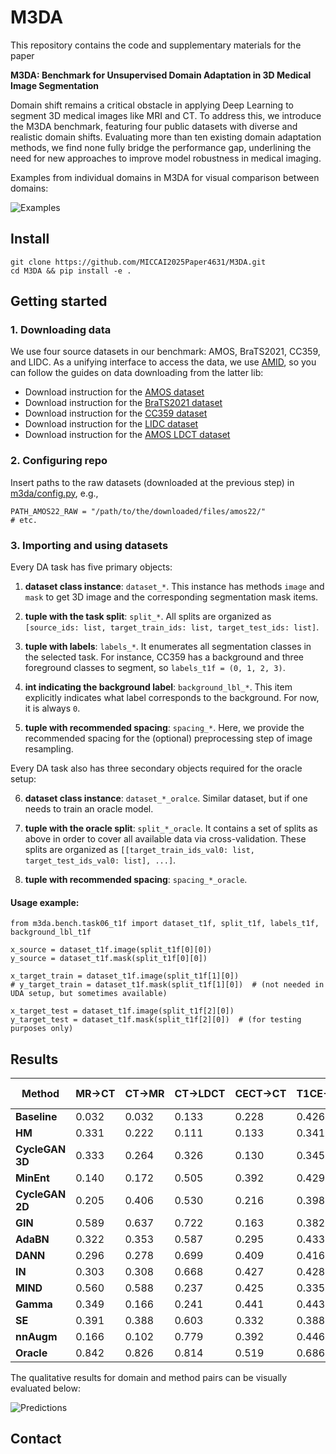 # M3DA

This repository contains the code and supplementary materials for the paper

**M3DA: Benchmark for Unsupervised Domain Adaptation in 3D Medical Image Segmentation**

Domain shift remains a critical obstacle in applying Deep Learning to segment 3D medical images like MRI and CT.
To address this, we introduce the M3DA benchmark, featuring four public datasets with diverse and realistic domain shifts.
Evaluating more than ten existing domain adaptation methods, we find none fully bridge the performance gap, underlining the need for new approaches to improve model robustness in medical imaging.

Examples from individual domains in M3DA for visual comparison between domains:

![Examples](images/bench_examples.png)


## Install

```
git clone https://github.com/MICCAI2025Paper4631/M3DA.git
cd M3DA && pip install -e .
```

## Getting started

### 1. Downloading data

We use four source datasets in our benchmark: AMOS, BraTS2021, CC359, and LIDC.
As a unifying interface to access the data, we use [AMID](https://github.com/neuro-ml/amid/),
so you can follow the guides on data downloading from the latter lib:

- Download instruction for the [AMOS dataset](documentation/download_amos.md)
- Download instruction for the [BraTS2021 dataset](documentation/download_brats2021.md)
- Download instruction for the [CC359 dataset](documentation/download_cc359.md)
- Download instruction for the [LIDC dataset](documentation/download_lidc.md)
- Download instruction for the [AMOS LDCT dataset](documentation/download_amos_ldct.md)

### 2. Configuring repo

Insert paths to the raw datasets (downloaded at the previous step) in [m3da/config.py](m3da/config.py), e.g.,
```
PATH_AMOS22_RAW = "/path/to/the/downloaded/files/amos22/"
# etc.
```

### 3. Importing and using datasets

Every DA task has five primary objects:

1. **dataset class instance**: `dataset_*`. 
This instance has methods `image` and `mask` to get 3D image and the corresponding segmentation mask items.

2. **tuple with the task split**: `split_*`.
All splits are organized as `[source_ids: list, target_train_ids: list, target_test_ids: list]`.

3. **tuple with labels**: `labels_*`. It enumerates all segmentation classes in the selected task.
For instance, CC359 has a background and three foreground classes to segment, so `labels_t1f = (0, 1, 2, 3)`.

4. **int indicating the background label**: `background_lbl_*`.
This item explicitly indicates what label corresponds to the background. For now, it is always `0`.

5. **tuple with recommended spacing**: `spacing_*`.
Here, we provide the recommended spacing for the (optional) preprocessing step of image resampling.

Every DA task also has three secondary objects required for the oracle setup:

6. **dataset class instance**: `dataset_*_oralce`. Similar dataset, but if one needs to train an oracle model.

7. **tuple with the oracle split**: `split_*_oracle`. It contains a set of splits as above
in order to cover all available data via cross-validation.
These splits are organized as `[[target_train_ids_val0: list, target_test_ids_val0: list], ...]`.

8. **tuple with recommended spacing**: `spacing_*_oracle`.

#### Usage example:

```
from m3da.bench.task06_t1f import dataset_t1f, split_t1f, labels_t1f, background_lbl_t1f

x_source = dataset_t1f.image(split_t1f[0][0])
y_source = dataset_t1f.mask(split_t1f[0][0])

x_target_train = dataset_t1f.image(split_t1f[1][0])
# y_target_train = dataset_t1f.mask(split_t1f[1][0])  # (not needed in UDA setup, but sometimes available)

x_target_test = dataset_t1f.image(split_t1f[2][0])
y_target_test = dataset_t1f.mask(split_t1f[2][0])  # (for testing purposes only)
```

## Results


| Method         | MR→CT  | CT→MR  | CT→LDCT | CECT→CT | T1CE→T1 | T1 F   | T1 Sc  | T1Mix | avg DSC | avg gap |
|----------------|--------|--------|---------|---------|---------|--------|--------|-------|---------|---------|
| **Baseline**   | 0.032  | 0.032  | 0.133   | 0.228   | 0.426   | 0.741  | 0.766  | 0.560 | 0.365   | 0.0%    |
| **HM**         | 0.331  | 0.222  | 0.111   | 0.133   | 0.341   | 0.789  | 0.748  | 0.504 | 0.397   | -1.1%   |
| **CycleGAN 3D**| 0.333  | 0.264  | 0.326   | 0.130   | 0.345   | 0.791  | 0.713  | 0.762 | 0.458   | 9.5%    |
| **MinEnt**     | 0.140  | 0.172  | 0.505   | 0.392   | 0.429   | 0.770  | 0.798  | 0.776 | 0.498   | 28.5%   |
| **CycleGAN 2D**| 0.205  | 0.406  | 0.530   | 0.216   | 0.398   | 0.852  | 0.801  | 0.795 | 0.525   | 30.2%   |
| **GIN**        | 0.589  | 0.637  | 0.722   | 0.163   | 0.382   | 0.837  | 0.709  | 0.804 | 0.605   | 33.6%   |
| **AdaBN**      | 0.322  | 0.353  | 0.587   | 0.295   | 0.433   | 0.778  | 0.833  | 0.796 | 0.550   | 35.0%   |
| **DANN**       | 0.296  | 0.278  | 0.699   | 0.409   | 0.416   | 0.730  | 0.833  | 0.776 | 0.555   | 36.2%   |
| **IN**         | 0.303  | 0.308  | 0.668   | 0.427   | 0.428   | 0.756  | 0.838  | 0.784 | 0.564   | 39.6%   |
| **MIND**       | 0.560  | 0.588  | 0.237   | 0.425   | 0.335   | 0.865  | 0.869  | 0.845 | 0.590   | 45.9%   |
| **Gamma**      | 0.349  | 0.166  | 0.241   | 0.441   | 0.443   | 0.893  | 0.910  | 0.910 | 0.544   | 48.3%   |
| **SE**         | 0.391  | 0.388  | 0.603   | 0.332   | 0.388   | 0.906  | 0.893  | 0.918 | 0.602   | 51.7%   |
| **nnAugm**     | 0.166  | 0.102  | 0.779   | 0.392   | 0.446   | 0.910  | 0.897  | 0.889 | 0.573   | 51.9%   |
| **Oracle**     | 0.842  | 0.826  | 0.814   | 0.519   | 0.686   | 0.954  | 0.957  | 0.958 | 0.820   | 100.0%  |

The qualitative results for domain and method pairs can be visually evaluated below:

![Predictions](images/predictions.png)

## Contact
